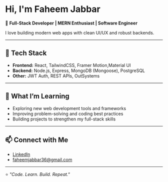 # Hi, I'm Faheem Jabbar

🚀 **Full-Stack Developer | MERN Enthusiast | Software Engineer**

I love building modern web apps with clean UI/UX and robust backends.

---

## 🔧 Tech Stack
- **Frontend:** React, TailwindCSS, Framer Motion,Material UI 
- **Backend:** Node.js, Express, MongoDB (Mongoose), PostgreSQL 
- **Other:** JWT Auth, REST APIs, OutSystems  

---

## 🌱 What I’m Learning
- Exploring new web development tools and frameworks  
- Improving problem-solving and coding best practices  
- Building projects to strengthen my full-stack skills  

---

## 📫 Connect with Me
- [LinkedIn](https://linkedin.com/in/faheeem-jabbar)  
- faheemjabbar36@gmail.com 

---

⭐️ _"Code. Learn. Build. Repeat."_  

